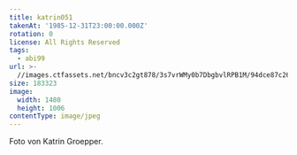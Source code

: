 ```yaml
---
title: katrin051
takenAt: '1985-12-31T23:00:00.000Z'
rotation: 0
license: All Rights Reserved
tags:
  - abi99
url: >-
  //images.ctfassets.net/bncv3c2gt878/3s7vrWMy0b7DbgbvlRPB1M/94dce87c26447323addc3a5bf99f1952/katrin051_14689081194_o
size: 183323
image:
  width: 1480
  height: 1006
contentType: image/jpeg
---
```


Foto von Katrin Groepper.